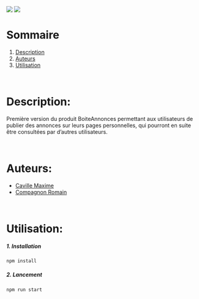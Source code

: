 ![](https://img.shields.io/badge/NESTJS-red?style=for-the-badge)
![](https://img.shields.io/badge/SQLite-blue?style=for-the-badge)

# Sommaire
1. [Description](#Description)
2. [Auteurs](#Auteurs)
3. [Utilisation](#Utilisation)

<br>

# <a name="Description">Description:</a>
Première version du produit BoiteAnnonces permettant aux utilisateurs de publier des annonces sur leurs pages personnelles, qui pourront en suite être consultées par d’autres utilisateurs. 

<br>

# <a name="Auteurs">Auteurs:</a>
- [Caville Maxime](https://github.com/ForgeOfficial)
- [Compagnon Romain](https://github.com/impelran)

<br>

# <a name="Utilisation">Utilisation:</a>
##### 1. Installation
```bash
npm install
```

##### 2. Lancement
```bash
npm run start
```